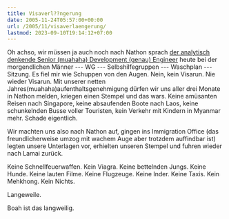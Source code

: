 ```yaml
---
title: Visaverl??ngerung
date: 2005-11-24T05:57:00+00:00
url: /2005/11/visaverlaengerung/
lastmod: 2023-09-10T19:14:12+07:00
---
```

Oh achso, wir müssen ja auch noch nach Nathon sprach [der analytisch denkende Senior (muahaha) Development (genau) Engineer][1] heute bei der morgendlichen Männer --- WG --- Selbshilfegruppen --- Waschplan --- Sitzung. Es fiel mir wie Schuppen von den Augen. Nein, kein Visarun. Nie wieder Visarun. Mit unserer netten Jahres(muahaha)aufenthaltsgenehmigung dürfen wir uns aller drei Monate in Nathon melden, kriegen einen Stempel und das wars. Keine amüsanten Reisen nach Singapore, keine absaufenden Boote nach Laos, keine schunkelnden Busse voller Touristen, kein Verkehr mit Kindern in Myanmar mehr. Schade eigentlich.

Wir machten uns also nach Nathon auf, gingen ins Immigration Office (das freundlicherweise umzog mit wachem Auge aber trotzdem auffindbar ist) legten unsere Unterlagen vor, erhielten unseren Stempel und fuhren wieder nach Lamai zurück.

Keine Schnellfeuerwaffen. Kein Viagra. Keine bettelnden Jungs. Keine Hunde. Keine lauten Filme. Keine Flugzeuge. Keine Inder. Keine Taxis. Kein Mehkhong. Kein Nichts.

Langeweile.

Boah ist das langweilig.

 [1]: http://fabio.bacigalupo.net/
